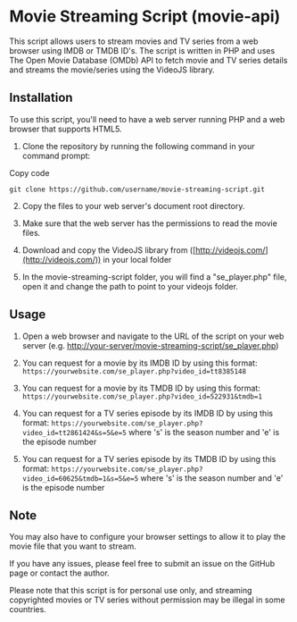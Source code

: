 Movie Streaming Script (movie-api)
======================

This script allows users to stream movies and TV series from a web browser using IMDB or TMDB ID's. The script is written in PHP and uses The Open Movie Database (OMDb) API to fetch movie and TV series details and streams the movie/series using the VideoJS library.

Installation
------------

To use this script, you'll need to have a web server running PHP and a web browser that supports HTML5.

1.  Clone the repository by running the following command in your command prompt:

Copy code

`git clone https://github.com/username/movie-streaming-script.git`

2.  Copy the files to your web server's document root directory.
    
3.  Make sure that the web server has the permissions to read the movie files.
    
4.  Download and copy the VideoJS library from ([http://videojs.com/](http://videojs.com/)) in your local folder
    
5.  In the movie-streaming-script folder, you will find a "se\_player.php" file, open it and change the path to point to your videojs folder.

Usage
-----

1.  Open a web browser and navigate to the URL of the script on your web server (e.g. [http://your-server/movie-streaming-script/se\_player.php](http://your-server/movie-streaming-script/se_player.php))
    
2.  You can request for a movie by its IMDB ID by using this format: `https://yourwebsite.com/se_player.php?video_id=tt8385148`
    
3.  You can request for a movie by its TMDB ID by using this format: `https://yourwebsite.com/se_player.php?video_id=522931&tmdb=1`
    
4.  You can request for a TV series episode by its IMDB ID by using this format: `https://yourwebsite.com/se_player.php?video_id=tt2861424&s=5&e=5` where 's' is the season number and 'e' is the episode number
    
5.  You can request for a TV series episode by its TMDB ID by using this format: `https://yourwebsite.com/se_player.php?video_id=60625&tmdb=1&s=5&e=5` where 's' is the season number and 'e' is the episode number
    

Note
----

You may also have to configure your browser settings to allow it to play the movie file that you want to stream.

If you have any issues, please feel free to submit an issue on the GitHub page or contact the author.

Please note that this script is for personal use only, and streaming copyrighted movies or TV series without permission may be illegal in some countries.
